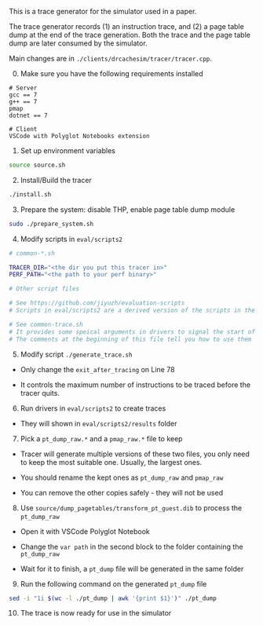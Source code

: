 This is a trace generator for the simulator used in a paper.

The trace generator records (1) an instruction trace, and (2) a page table dump at the end of the trace generation. Both the trace and the page table dump are later consumed by the simulator.

Main changes are in `./clients/drcachesim/tracer/tracer.cpp`.

0. Make sure you have the following requirements installed

```
# Server
gcc == 7
g++ == 7
pmap
dotnet == 7

# Client
VSCode with Polyglot Notebooks extension
```

1. Set up environment variables

```bash
source source.sh
```

2. Install/Build the tracer

```bash
./install.sh
```

3. Prepare the system: disable THP, enable page table dump module

```bash
sudo ./prepare_system.sh
```

4. Modify scripts in `eval/scripts2`

```bash
# common-*.sh

TRACER_DIR="<the dir you put this tracer in>"
PERF_PATH="<the path to your perf binary>"

# Other script files

# See https://github.com/jiyuzh/evaluation-scripts
# Scripts in eval/scripts2 are a derived version of the scripts in the repo

# See common-trace.sh
# It provides some speical arguments in drivers to signal the start of tracing
# The comments at the beginning of this file tell you how to use them
```

5. Modify script `./generate_trace.sh`
  
  - Only change the `exit_after_tracing` on Line 78
    
  - It controls the maximum number of instructions to be traced before the tracer quits.
    
6. Run drivers in `eval/scripts2` to create traces
  
  - They will shown in `eval/scripts2/results` folder
    
7. Pick a `pt_dump_raw.*` and a `pmap_raw.*` file to keep
  
  - Tracer will generate multiple versions of these two files, you only need to keep the most suitable one. Usually, the largest ones.
    
  - You should rename the kept ones as `pt_dump_raw` and `pmap_raw`
    
  - You can remove the other copies safely - they will not be used
    
8. Use `source/dump_pagetables/transform_pt_guest.dib` to process the `pt_dump_raw`
  
  - Open it with VSCode Polyglot Notebook
    
  - Change the `var path` in the second block to the folder containing the `pt_dump_raw`
    
  - Wait for it to finish, a `pt_dump` file will be generated in the same folder
    
9. Run the following command on the generated `pt_dump` file
  
  ```bash
  sed -i "1i $(wc -l ./pt_dump | awk '{print $1}')" ./pt_dump
  ```
  
10. The trace is now ready for use in the simulator
